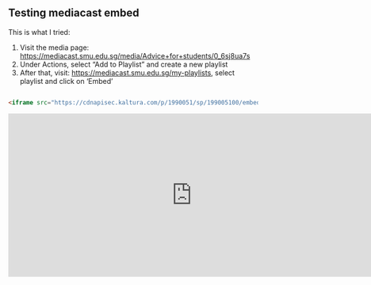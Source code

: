 ## Testing mediacast embed

This is what I tried:

1.	Visit the media page: https://mediacast.smu.edu.sg/media/Advice+for+students/0_6sj8ua7s
2.	Under Actions, select “Add to Playlist” and create a new playlist
3.	After that, visit: https://mediacast.smu.edu.sg/my-playlists, select playlist and click on ‘Embed’

```markdown

<iframe src="https://cdnapisec.kaltura.com/p/1990051/sp/199005100/embedIframeJs/uiconf_id/30942891/partner_id/1990051/widget_id/0_7ssvzzh3?iframeembed=true&playerId=kaltura_player_588ffb2a6c98f&flashvars[playlistAPI.kpl0Id]=0_mfv6u4a3&flashvars[playlistAPI.autoContinue]=true&flashvars[playlistAPI.autoInsert]=true&flashvars[ks]=&flashvars[mediaProtocol]=rtmp&flashvars[streamerType]=rtmp&flashvars[streamerUrl]=rtmp://www.kaltura.com:1935&flashvars[rtmpFlavors]=1&flashvars[localizationCode]=en" width="740" height="330" allowfullscreen webkitallowfullscreen mozAllowFullScreen frameborder="0"></iframe>

```

<iframe src="https://cdnapisec.kaltura.com/p/1990051/sp/199005100/embedIframeJs/uiconf_id/30942891/partner_id/1990051/widget_id/0_7ssvzzh3?iframeembed=true&playerId=kaltura_player_588ffb2a6c98f&flashvars[playlistAPI.kpl0Id]=0_mfv6u4a3&flashvars[playlistAPI.autoContinue]=true&flashvars[playlistAPI.autoInsert]=true&flashvars[ks]=&flashvars[mediaProtocol]=rtmp&flashvars[streamerType]=rtmp&flashvars[streamerUrl]=rtmp://www.kaltura.com:1935&flashvars[rtmpFlavors]=1&flashvars[localizationCode]=en" width="740" height="330" allowfullscreen webkitallowfullscreen mozAllowFullScreen frameborder="0"></iframe>

